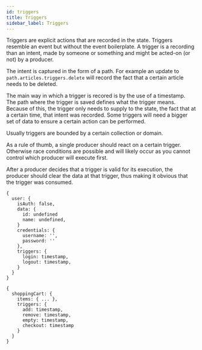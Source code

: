 ```yaml
---
id: triggers
title: Triggers
sidebar_label: Triggers
---
```


Triggers are explicit actions that are recorded in the state. Triggers resemble
an event but without the event boilerplate. A trigger is a recording than an
intent, made by someone or something and might be acted-on (or not) by a
producer.

The intent is captured in the form of a path. For example an update to
`path.articles.triggers.delete` will record the fact that a certain article
needs to be deleted.

The main way in which a trigger is recored is by the use of a timestamp. The
path where the trigger is saved defines what the trigger means. Because of this,
the trigger only needs to supply to the state, the fact that at a certain time,
that intent was recorded. Some triggers will need a bigger set of data to ensure
a certain action can be performed.

Usually triggers are bounded by a certain collection or domain.

As a rule of thumb, a single producer should react on a certain trigger.
Otherwise race conditions are possible and will likely occur as you cannot
control which producer will execute first.

After a producer decides that a trigger is valid for its execution, the producer
should clear the data at that trigger, thus making it obvious that the trigger
was consumed.

```
{
  user: {
    isAuth: false,
    data: {
      id: undefined
      name: undefined,
    }
    credentials: {
      username: '',
      password: ''
    },
    triggers: {
      login: timestamp,
      logout: timestamp,
    }
  }
}
```

```
{
  shoppingCart: {
    items: { ... },
    triggers: {
      add: timestamp,
      remove: timestamp,
      empty: timestamp,
      checkout: timestamp
    }
  }
}
```

